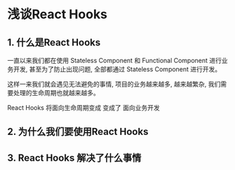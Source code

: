 # 浅谈React Hooks

## 1. 什么是React Hooks

一直以来我们都在使用  Stateless Component 和 Functional Component 进行业务开发, 甚至为了防止出现问题, 全部都通过 Stateless Component 进行开发。

这样一来我们就会遇见无法避免的事情, 项目的业务越来越多, 越来越繁杂, 我们需要处理的生命周期也就越来越多。

React Hooks 将面向生命周期变成 变成了 面向业务开发

## 2. 为什么我们要使用React Hooks

## 3. React Hooks 解决了什么事情
